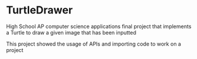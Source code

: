 # TurtleDrawer
High School AP computer science applications final project that implements a Turtle to draw a given image that has been inputted

This project showed the usage of APIs and importing code to work on a project
